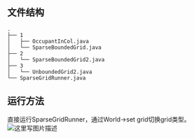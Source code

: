 ## 文件结构
```
.
├── 1
│   ├── OccupantInCol.java
│   └── SparseBoundedGrid.java
├── 2
│   └── SparseBoundedGrid2.java
├── 3
│   └── UnboundedGrid2.java
└── SparseGridRunner.java
```

## 运行方法
直接运行SparseGridRunner，通过World->set grid切换grid类型。
![这里写图片描述](https://img-blog.csdn.net/20180421112854382?watermark/2/text/aHR0cHM6Ly9ibG9nLmNzZG4ubmV0L1pfSl9RXw==/font/5a6L5L2T/fontsize/400/fill/I0JBQkFCMA==/dissolve/70)
